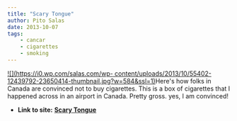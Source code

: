 ```yaml
---
title: "Scary Tongue"
author: Pito Salas
date: 2013-10-07
tags:
    - cancar
    - cigarettes
    - smoking
---
```


[![](https://i0.wp.com/salas.com/wp-
content/uploads/2013/10/55402-12439792-23650414-thumbnail.jpg?w=584&ssl=1)](<Y.Squarespace.Utils.lightboxAsset\('53a8d947e4b0457dcd6e254b'\);>)Here's
how folks in Canada are convinced not to buy cigarettes. This is a box of
cigarettes that I happened across in an airport in Canada. Pretty gross. yes,
I am convinced!


* **Link to site:** **[Scary Tongue](None)**

